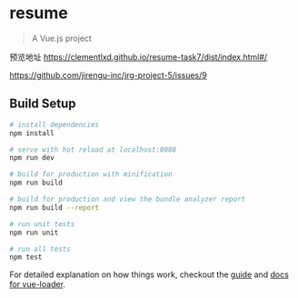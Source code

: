 # resume

> A Vue.js project

预览地址 https://clementlxd.github.io/resume-task7/dist/index.html#/

https://github.com/jirengu-inc/jrg-project-5/issues/9

## Build Setup

``` bash
# install dependencies
npm install

# serve with hot reload at localhost:8080
npm run dev

# build for production with minification
npm run build

# build for production and view the bundle analyzer report
npm run build --report

# run unit tests
npm run unit

# run all tests
npm test
```

For detailed explanation on how things work, checkout the [guide](http://vuejs-templates.github.io/webpack/) and [docs for vue-loader](http://vuejs.github.io/vue-loader).
